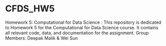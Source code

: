 # CFDS_HW5
Homework 5: Computational for Data Science : This repository is dedicated to Homework 5 for the Computational for Data Science course. It contains all relevant code, data, and documentation for the assignment.  Group Members:  Deepak Malik &amp; Wei Sun
